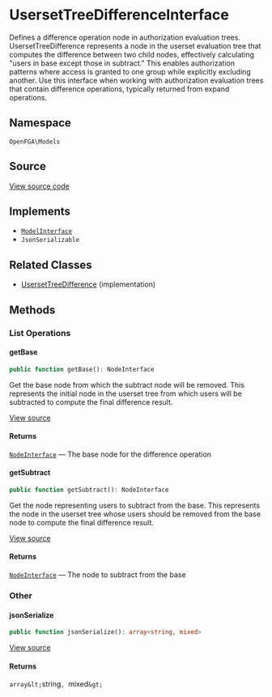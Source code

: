 # UsersetTreeDifferenceInterface

Defines a difference operation node in authorization evaluation trees. UsersetTreeDifference represents a node in the userset evaluation tree that computes the difference between two child nodes, effectively calculating &quot;users in base except those in subtract.&quot; This enables authorization patterns where access is granted to one group while explicitly excluding another. Use this interface when working with authorization evaluation trees that contain difference operations, typically returned from expand operations.

## Namespace

`OpenFGA\Models`

## Source

[View source code](https://github.com/evansims/openfga-php/blob/main/src/Models/UsersetTreeDifferenceInterface.php)

## Implements

* [`ModelInterface`](ModelInterface.md)
* `JsonSerializable`

## Related Classes

* [UsersetTreeDifference](Models/UsersetTreeDifference.md) (implementation)

## Methods

### List Operations

#### getBase

```php
public function getBase(): NodeInterface

```

Get the base node from which the subtract node will be removed. This represents the initial node in the userset tree from which users will be subtracted to compute the final difference result.

[View source](https://github.com/evansims/openfga-php/blob/main/src/Models/UsersetTreeDifferenceInterface.php#L30)

#### Returns

[`NodeInterface`](NodeInterface.md) — The base node for the difference operation

#### getSubtract

```php
public function getSubtract(): NodeInterface

```

Get the node representing users to subtract from the base. This represents the node in the userset tree whose users should be removed from the base node to compute the final difference result.

[View source](https://github.com/evansims/openfga-php/blob/main/src/Models/UsersetTreeDifferenceInterface.php#L40)

#### Returns

[`NodeInterface`](NodeInterface.md) — The node to subtract from the base

### Other

#### jsonSerialize

```php
public function jsonSerialize(): array<string, mixed>

```

[View source](https://github.com/evansims/openfga-php/blob/main/src/Models/UsersetTreeDifferenceInterface.php#L46)

#### Returns

`array&lt;`string`, `mixed`&gt;`
